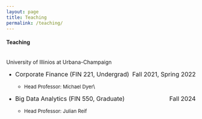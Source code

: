 ```yaml
---
layout: page
title: Teaching
permalink: /teaching/
---
```

  
#### **Teaching** <br>
\
University of Illinios at Urbana-Champaign<br> 
  * <font size="3"> Corporate Finance (FIN 221, Undergrad) <span style="float:right;"> Fall 2021, Spring 2022 </span> </font>
    - <font size="2"> Head Professor: Michael Dyer</font>\

  * <font size="3"> Big Data Analytics (FIN 550, Graduate) <span style="float:right;"> Fall 2024 </span> </font>
    - <font size="2"> Head Professor: Julian Reif</font>
